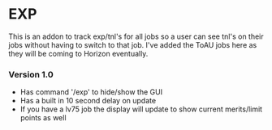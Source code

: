 # EXP
This is an addon to track exp/tnl's for all jobs so a user can see tnl's on their jobs without having to switch to that job. I've added the ToAU jobs here as they will be coming to Horizon eventually.

### Version 1.0
- Has command '/exp' to hide/show the GUI
- Has a built in 10 second delay on update
- If you have a lv75 job the display will update to show current merits/limit points as well